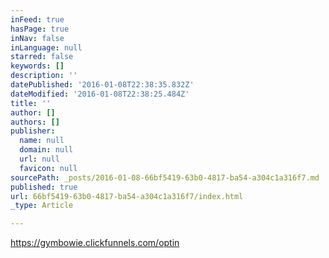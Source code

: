 ```yaml
---
inFeed: true
hasPage: true
inNav: false
inLanguage: null
starred: false
keywords: []
description: ''
datePublished: '2016-01-08T22:38:35.832Z'
dateModified: '2016-01-08T22:38:25.484Z'
title: ''
author: []
authors: []
publisher:
  name: null
  domain: null
  url: null
  favicon: null
sourcePath: _posts/2016-01-08-66bf5419-63b0-4817-ba54-a304c1a316f7.md
published: true
url: 66bf5419-63b0-4817-ba54-a304c1a316f7/index.html
_type: Article

---
```

https://gymbowie.clickfunnels.com/optin